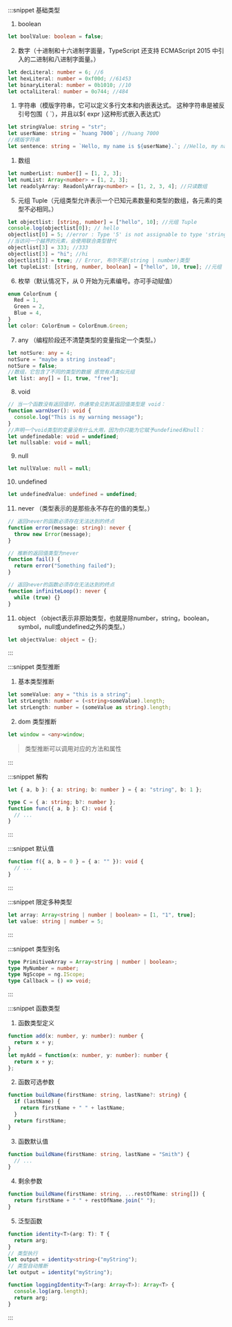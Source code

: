 :::snippet 基础类型

1. boolean

```typescript
let boolValue: boolean = false;
```

2. 数字（十进制和十六进制字面量，TypeScript 还支持 ECMAScript 2015 中引入的二进制和八进制字面量。）

```typescript
let decLiteral: number = 6; //6
let hexLiteral: number = 0xf00d; //61453
let binaryLiteral: number = 0b1010; //10
let octalLiteral: number = 0o744; //484
```

1. 字符串（模版字符串，它可以定义多行文本和内嵌表达式。 这种字符串是被反引号包围（ `），并且以\${ expr }这种形式嵌入表达式）

```typescript
let stringValue: string = "str";
let userName: string = `huang 7000`; //huang 7000
//模版字符串
let sentence: string = `Hello, my name is ${userName}.`; //Hello, my name is huang 7000.
```

1. 数组

```typescript
let numberList: number[] = [1, 2, 3];
let numList: Array<number> = [1, 2, 3];
let readolyArray: ReadonlyArray<number> = [1, 2, 3, 4]; //只读数组
```

5. 元组 Tuple（元组类型允许表示一个已知元素数量和类型的数组，各元素的类型不必相同。）

```typescript
let objectlist: [string, number] = ["hello", 10]; //元组 Tuple
console.log(objectlist[0]); // hello
objectlist[0] = 5; //error : Type '5' is not assignable to type 'string'.
//当访问一个越界的元素，会使用联合类型替代
objectlist[3] = 333; //333
objectlist[3] = "hi"; //hi
objectlist[3] = true; // Error, 布尔不是(string | number)类型
let tupleList: [string, number, boolean] = ["hello", 10, true]; //元组 Tuple
```

6. 枚举（默认情况下，从 0 开始为元素编号。亦可手动赋值）

```typescript
enum ColorEnum {
  Red = 1,
  Green = 2,
  Blue = 4,
}
let color: ColorEnum = ColorEnum.Green;
```

7. any （编程阶段还不清楚类型的变量指定一个类型。）

```typescript
let notSure: any = 4;
notSure = "maybe a string instead";
notSure = false;
//数组，它包含了不同的类型的数据 感觉有点类似元组
let list: any[] = [1, true, "free"];
```

8. void

```typescript
// 当一个函数没有返回值时，你通常会见到其返回值类型是 void：
function warnUser(): void {
  console.log("This is my warning message");
}
//声明一个void类型的变量没有什么大用，因为你只能为它赋予undefined和null：
let undefinedable: void = undefined;
let nullsable: void = null;
```

9. null

```typescript
let nullValue: null = null;
```

10. undefined

```typescript
let undefinedValue: undefined = undefined;
```

11. never （类型表示的是那些永不存在的值的类型。）

```typescript
// 返回never的函数必须存在无法达到的终点
function error(message: string): never {
  throw new Error(message);
}

// 推断的返回值类型为never
function fail() {
  return error("Something failed");
}

// 返回never的函数必须存在无法达到的终点
function infiniteLoop(): never {
  while (true) {}
}
```

11. object （object表示非原始类型，也就是除number，string，boolean，symbol，null或undefined之外的类型。）

```typescript
let objectValue: object = {};
```

:::

:::snippet 类型推断

1. 基本类型推断

```typescript
let someValue: any = "this is a string";
let strLength: number = (<string>someValue).length;
let strLength: number = (someValue as string).length;
```

2. dom 类型推断

```typescript
let window = <any>window;
```

> 类型推断可以调用对应的方法和属性

:::

:::snippet 解构

```typescript
let { a, b }: { a: string; b: number } = { a: "string", b: 1 };
```

```typescript
type C = { a: string; b?: number };
function func({ a, b }: C): void {
  // ...
}
```

:::

:::snippet 默认值

```typescript
function f({ a, b = 0 } = { a: "" }): void {
  // ...
}
```

:::

:::snippet 限定多种类型

```typescript
let array: Array<string | number | boolean> = [1, "1", true];
let value: string | number = 5;
```

:::

:::snippet 类型别名

```typescript
type PrimitiveArray = Array<string | number | boolean>;
type MyNumber = number;
type NgScope = ng.IScope;
type Callback = () => void;
```

:::

:::snippet 函数类型

1. 函数类型定义

```typescript
function add(x: number, y: number): number {
  return x + y;
}
let myAdd = function(x: number, y: number): number {
  return x + y;
};
```

2. 函数可选参数

```typescript
function buildName(firstName: string, lastName?: string) {
  if (lastName) {
    return firstName + " " + lastName;
  }
  return firstName;
}
```

3. 函数默认值

```typescript
function buildName(firstName: string, lastName = "Smith") {
  // ...
}
```

4. 剩余参数

```typescript
function buildName(firstName: string, ...restOfName: string[]) {
  return firstName + " " + restOfName.join(" ");
}
```

5. 泛型函数

```typescript
function identity<T>(arg: T): T {
  return arg;
}
// 类型执行
let output = identity<string>("myString");
// 类型自动推断
let output = identity("myString");
```

```typescript
function loggingIdentity<T>(arg: Array<T>): Array<T> {
  console.log(arg.length);
  return arg;
}
```

:::
